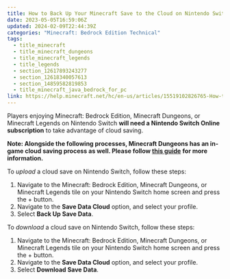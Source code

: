 ```yaml
---
title: How to Back Up Your Minecraft Save to the Cloud on Nintendo Switch
date: 2023-05-05T16:59:06Z
updated: 2024-02-09T22:44:39Z
categories: "Minecraft: Bedrock Edition Technical"
tags:
  - title_minecraft
  - title_minecraft_dungeons
  - title_minecraft_legends
  - title_legends
  - section_12617893243277
  - section_12618340057613
  - section_14859582819853
  - title_minecraft_java_bedrock_for_pc
link: https://help.minecraft.net/hc/en-us/articles/15519102826765-How-to-Back-Up-Your-Minecraft-Save-to-the-Cloud-on-Nintendo-Switch
---
```


Players enjoying Minecraft: Bedrock Edition, Minecraft Dungeons, or Minecraft Legends on Nintendo Switch **will need a Nintendo Switch Online subscription** to take advantage of cloud saving.

**Note: Alongside the following processes, Minecraft Dungeons has an in-game cloud saving process as well. Please follow [this guide](../Dungeons-Technical/Minecraft-Dungeons-Cloud-Saves-and-Backing-Up-Heroes.md)** **for more information.**

To *upload* a cloud save on Nintendo Switch, follow these steps: 

1.  Navigate to the Minecraft: Bedrock Edition, Minecraft Dungeons, or Minecraft Legends tile on your Nintendo Switch home screen and press the + button.
2.  Navigate to the **Save Data Cloud** option, and select your profile.
3.  Select **Back Up Save Data**.

To *download* a cloud save on Nintendo Switch, follow these steps:

1.  Navigate to the Minecraft: Bedrock Edition, Minecraft Dungeons, or Minecraft Legends tile on your Nintendo Switch home screen and press the + button.
2.  Navigate to the **Save Data Cloud** option, and select your profile.
3.  Select **Download Save Data**.

